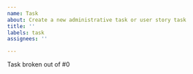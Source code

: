 ```yaml
---
name: Task
about: Create a new administrative task or user story task
title: ''
labels: task
assignees: ''

---
```


Task broken out of #0
